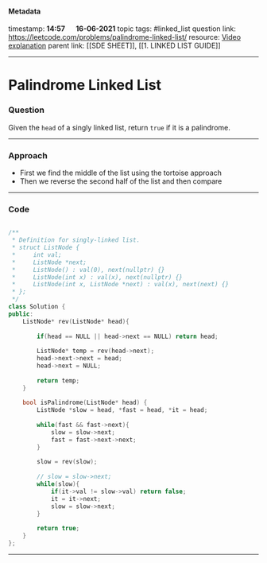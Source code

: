 #### Metadata

timestamp: **14:57**  &emsp;  **16-06-2021**
topic tags: #linked_list 
question link: https://leetcode.com/problems/palindrome-linked-list/
resource: [Video explanation](https://www.youtube.com/watch?v=-DtNInqFUXs&list=PLgUwDviBIf0p4ozDR_kJJkONnb1wdx2Ma&index=36)
parent link: [[SDE SHEET]], [[1. LINKED LIST GUIDE]]

---

# Palindrome Linked List

### Question

Given the `head` of a singly linked list, return `true` if it is a palindrome.

---


### Approach
- First we find the middle of the list using the tortoise approach
- Then we reverse the second half of the list and then compare
---


### Code

``` cpp

/**
 * Definition for singly-linked list.
 * struct ListNode {
 *     int val;
 *     ListNode *next;
 *     ListNode() : val(0), next(nullptr) {}
 *     ListNode(int x) : val(x), next(nullptr) {}
 *     ListNode(int x, ListNode *next) : val(x), next(next) {}
 * };
 */
class Solution {
public:
    ListNode* rev(ListNode* head){
        
        if(head == NULL || head->next == NULL) return head;
        
        ListNode* temp = rev(head->next);
        head->next->next = head;
        head->next = NULL;
        
        return temp;
    }
    
    bool isPalindrome(ListNode* head) {
        ListNode *slow = head, *fast = head, *it = head;
        
        while(fast && fast->next){
            slow = slow->next;
            fast = fast->next->next;
        }
        
        slow = rev(slow);
        
        // slow = slow->next;
        while(slow){
            if(it->val != slow->val) return false;
            it = it->next;
            slow = slow->next;
        }
        
        return true;
    }
};


```

---


